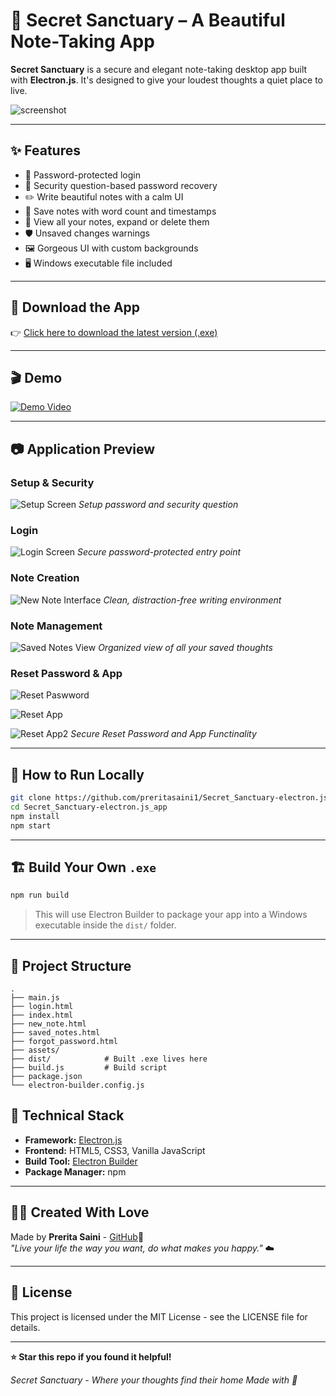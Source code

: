 
# 💜 Secret Sanctuary – A Beautiful Note-Taking App

**Secret Sanctuary** is a secure and elegant note-taking desktop app built with **Electron.js**. It's designed to give your loudest thoughts a quiet place to live.

![screenshot](assets/screenshots/main.png) <!-- Replace this with an image from your repo or local path -->

---

## ✨ Features

- 🔐 Password-protected login
- 🧠 Security question-based password recovery
- ✏️ Write beautiful notes with a calm UI
- 💾 Save notes with word count and timestamps
- 📜 View all your notes, expand or delete them
- 🛡️ Unsaved changes warnings
- 🖼️ Gorgeous UI with custom backgrounds
- 🖥️ Windows executable file included

---

## 🚀 Download the App

👉 [Click here to download the latest version (.exe)](https://github.com/preritasaini1/Secret_Sanctuary_App-electron.js/releases/tag/v1.0.0)

---

## 🎬 Demo
[![Demo Video](https://img.shields.io/badge/▶️%20Watch%20Demo-Google%20Drive-FF0000?style=for-the-badge)](https://drive.google.com/file/d/YOUR_VIDEO_ID/view?usp=sharing)

---

## 📷 Application Preview

### Setup & Security
![Setup Screen](assets/screenshots/setup.png)
*Setup password and security question*

### Login 
![Login Screen](assets/screenshots/login.png)
*Secure password-protected entry point*

### Note Creation
![New Note Interface](assets/screenshots/note.png)
*Clean, distraction-free writing environment*

### Note Management
![Saved Notes View](assets/screenshots/saved_notes.png)
*Organized view of all your saved thoughts*

### Reset Password & App
![Reset Paswword](assets/screenshots/reset_password.png)

![Reset App](assets/screenshots/reset_app.png)

![Reset App2](assets/screenshots/reset_app2.png)
*Secure Reset Password and App Functinality*

---

## 🔧 How to Run Locally

```bash
git clone https://github.com/preritasaini1/Secret_Sanctuary-electron.js_app.git
cd Secret_Sanctuary-electron.js_app
npm install
npm start
```

---

## 🏗️ Build Your Own `.exe`

```bash
npm run build
```

> This will use Electron Builder to package your app into a Windows executable inside the `dist/` folder.

---

## 📁 Project Structure

```
.
├── main.js
├── login.html
├── index.html
├── new_note.html
├── saved_notes.html
├── forgot_password.html
├── assets/
├── dist/            # Built .exe lives here
├── build.js         # Build script
├── package.json
└── electron-builder.config.js
```

## 🔧 Technical Stack

- **Framework:** [Electron.js](https://electronjs.org/)
- **Frontend:** HTML5, CSS3, Vanilla JavaScript
- **Build Tool:** [Electron Builder](https://electron.build/)
- **Package Manager:** npm

---

## 👩‍💻 Created With Love

Made by **Prerita Saini** - [GitHub](https://github.com/preritasaini1)💜  
_"Live your life the way you want, do what makes you happy."_ ☁️

---

## 📜 License
This project is licensed under the MIT License - see the LICENSE file for details.

---

**⭐ Star this repo if you found it helpful!**

*Secret Sanctuary - Where your thoughts find their home*
*Made with 💜*
